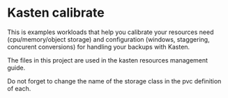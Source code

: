 # Kasten calibrate 

This is examples workloads that help you calibrate your resources need (cpu/memory/object storage) 
and configuration (windows, staggering, concurent conversions) for handling your backups with Kasten.

The files in this project are used in the kasten resources management guide.

Do not forget to change the name of the storage class in the pvc definition of each.



